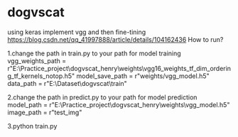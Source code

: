 # dogvscat
using keras implement vgg and then fine-tining
https://blog.csdn.net/qq_41997888/article/details/104162436
How to run?

1.change the path in train.py to your path for model training
vgg_weights_path = r"E:\Practice_project\dogvscat_henry\weights\vgg16_weights_tf_dim_ordering_tf_kernels_notop.h5"
model_save_path = r"weights/vgg_model.h5"   
data_path = r"E:\Dataset\dogvscat\train"   

2.change the path in predict.py to your path for model prediction
model_path = r"E:\Practice_project\dogvscat_henry\weights\vgg_model.h5"
image_path = r"test_img"

3.python train.py
